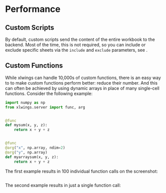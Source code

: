 # Performance

## Custom Scripts

By default, custom scripts send the content of the entire workbook to the backend. Most of the time, this is not required, so you can include or exclude specific sheets via the `include` and `exclude` parameters, see [](excel_integration_config.md).

## Custom Functions

While xlwings can handle 10,000s of custom functions, there is an easy way to to make custom functions perform better: reduce their number. And this can often be achieved by using dynamic arrays in place of many single-cell functions. Consider the following example:

```python
import numpy as np
from xlwings.server import func, arg


@func
def mysum(x, y, z):
    return x + y + z


@func
@arg("x", np.array, ndim=2)
@arg("y", np.array)
def myarraysum(x, y, z):
    return x + y + z
```

The first example results in 100 individual function calls on the screenshot:

```{figure} ./images/performance_individual_function.png

```

The second example results in just a single function call:

```{figure} ./images/performance_array_function.png

```
